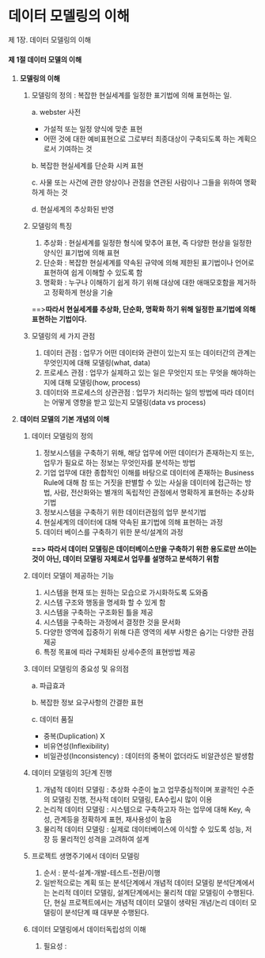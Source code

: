 # 데이터 모델링의 이해

제 1장. 데이터 모델링의 이해



#### 제 1절 데이터 모델의 이해

1. **모델링의 이해**

   1. 모델링의 정의 :  복잡한 현실세계를 일정한 표기법에 의해 표현하는 일.

      a. webster 사전

      - 가설적 또는 일정 양식에 맞춘 표현
      - 어떤 것에 대한 예비표현으로 그로부터 최종대상이 구축되도록 하는 계획으로서 기여하는 것

      b. 복잡한 현실세계를 단순화 시켜 표현

      c. 사물 또는 사건에 관한 양상이나 관점을 연관된 사람이나 그들을 위하여 명확하게 하는 것

      d. 현실세계의 추상화된 반영

   2. 모델링의 특징

      1. 추상화 : 현실세계를 일정한 형식에 맞추어 표현, 즉 다양한 현상을 일정한 양식인 표기법에 의해 표현
      2. 단순화 : 복잡한 현실세계를 약속된 규약에 의해 제한된 표기법이나 언어로 표현하여 쉽게 이해할 수 있도록 함
      3. 명확화 : 누구나 이해하기 쉽게 하기 위해 대상에 대한 애매모호함을 제거하고 정확하게 현상을 기술

      ==>**따라서 현실세계를 추상화, 단순화, 명확화 하기 위해 일정한 표기법에 의해 표현하는 기법이다.** 

   3. 모델링의 세 가지 관점

      1. 데이터 관점 : 업무가 어떤 데이터와 관련이 있는지 또는 데이터간의 관계는 무엇인지에 대해 모델링(what, data)
      2. 프로세스 관점 : 업무가 실제하고 있는 일은 무엇인지 또는 무엇을 해야하는지에 대해 모델링(how, process)
      3. 데이터와 프로세스의 상관관점 : 업무가 처리하는 일의 방법에 따라 데이터는 어떻게 영향을 받고 있는지 모델링(data vs process)

      

2. **데이터 모델의 기본 개념의 이해**

   1. 데이터 모델링의 정의 

      1. 정보시스템을 구축하기 위해, 해당 업무에 어떤 데이터가 존재하는지 또는, 업무가 필요로 하는 정보는 무엇인자를 분석하는 방법
      2. 기업 업무에 대한 종합적인 이해를 바탕으로 데이터에 존재하는 Business Rule에 대해 참 또는 거짓을 판별할 수 있는 사실을 데이터에 접근하는 방법, 사람, 전산화와는 별개의 독립적인 관점에서 명확하게 표현하는 추상화 기법
      3. 정보시스템을 구축하기 위한 데이터관점의 업무 분석기법
      4. 현실세계의 데이터에 대해 약속된 표기법에 의해 표현하는 과정
      5. 데이터 베이스를 구축하기 위한 분석/설계의 과정

      **==> 따라서 데이터 모델링은 데이터베이스만을 구축하기 위한 용도로만 쓰이는 것이 아닌, 데이터 모델링 자체로서 업무를 설명하고 분석하기 위함**

   2. 데이터 모델이 제공하는 기능

      1. 시스템을 현재 또는 원하는 모습으로 가시화하도록 도와줌
      2. 시스템 구조와 행동을 명세화 할 수 있게 함
      3. 시스템을 구축하는 구조화된 틀을 제공
      4. 시스템을 구축하는 과정에서 결정한 것을 문서화
      5. 다양한 영역에 집중하기 위해 다흔 영역의 세부 사항은 숨기는 다양한 관점 제공
      6. 특정 목표에 따라 구체화된 상세수준의 표현방법 제공

   3. 데이터 모델링의 중요성 및 유의점

      a. 파급효과

      b. 복잡한 정보 요구사항의 간결한 표현

      c. 데이터 품질

      - 중복(Duplication) X
      - 비유연성(Inflexibility) 
      - 비일관성(Inconsistency) : 데이터의 중복이 없더라도 비알관성은 발생함

   4. 데이터 모델링의 3단계 진행

      1. 개념적 데이터 모델링 : 추상화 수준이 높고 업무중심적이며 포괄적인 수준의 모델링 진행, 전사적 데이터 모델링, EA수립시 많이 이용
      2. 논리적 데이터 모델링 : 시스템으로 구축하고자 하는 업무에 대해 Key, 속성, 관계등을 정확하게 표현, 재사용성이 높음
      3. 물리적 데이터 모델링 : 실제로 데이터베이스에 이식할 수 있도록 성능, 저장 등 물리적인 성격을 고려하여 설계

   5. 프로젝트 생명주기에서 데이터 모델링

      1. 순서 : 분석-설계-개발-테스트-전환/이행
      2. 일반적으로는 계획 또는 분석단계에서 개념적 데이터 모델링 분석단계에서는 논리적 데이터 모델링, 설계단계에서는 물리적 데잍 모델링이 수행된다. 단, 현실 프로젝트에서는 개념적 데이터 모델이 생략된 개념/논리 데이터 모델링이 분석단계 때 대부분 수행된다.

   6. 데이터 모델링에서 데이터독립성의 이해

      1. 필요성 : 